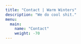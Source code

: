 ```yaml
---
title: "Contact | Warm Winters"
description: "We do cool shit."
menu:
  main:
    name: "Contact"
    weight: -70
---
```


